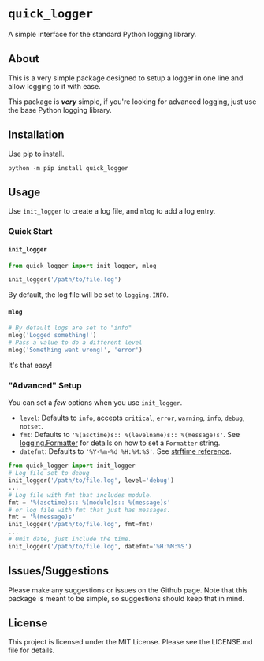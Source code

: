 

# `quick_logger`

A simple interface for the standard Python logging library.

## About

This is a very simple package designed to setup a logger in one line and allow logging to it with ease.

This package is ***very*** simple, if you're looking for advanced logging, just use the base Python logging library. 

## Installation

Use pip to install.

```
python -m pip install quick_logger
```

## Usage

Use `init_logger` to create a log file, and `mlog` to add a log entry. 

### Quick Start

#### `init_logger`

```python
from quick_logger import init_logger, mlog

init_logger('/path/to/file.log')
```
By default, the log file will be set to `logging.INFO`.

#### `mlog`

``` python
# By default logs are set to "info"
mlog('Logged something!')
# Pass a value to do a different level
mlog('Something went wrong!', 'error')
```
It's that easy!

### "Advanced" Setup

You can set a *few* options when you use `init_logger`.
 - `level`: Defaults to `info`, accepts `critical`, `error`, `warning`, `info`, `debug`, `notset`. 
 - `fmt`: Defaults to `'%(asctime)s:: %(levelname)s:: %(message)s'`. See [logging.Formatter](https://docs.python.org/3/library/logging.html#logging.Formatter) for details on how to set a `Formatter` string.
 - `datefmt`: Defaults to `'%Y-%m-%d %H:%M:%S'`. See [strftime reference](https://strftime.org/).
 
``` python
from quick_logger import init_logger
# Log file set to debug
init_logger('/path/to/file.log', level='debug')
...
# Log file with fmt that includes module.
fmt = '%(asctime)s:: %(module)s:: %(message)s'
# or log file with fmt that just has messages.
fmt = '%(message)s'
init_logger('/path/to/file.log', fmt=fmt)
...
# Omit date, just include the time.
init_logger('/path/to/file.log', datefmt='%H:%M:%S')
```

## Issues/Suggestions

Please make any suggestions or issues on the Github page. Note that this package is meant to be simple, so suggestions should keep that in mind. 

## License

This project is licensed under the MIT License. Please see the LICENSE.md file for details.
